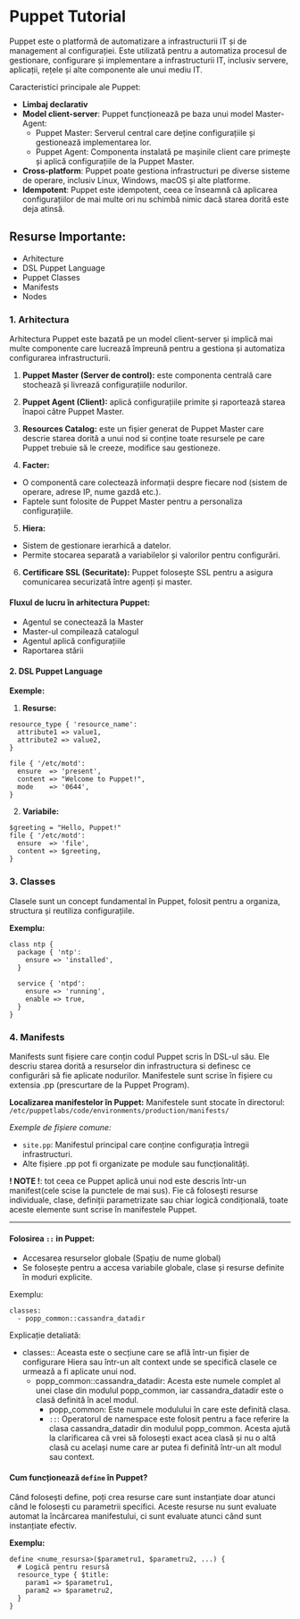 # Puppet Tutorial

Puppet este o platformă de automatizare a infrastructurii IT și de management al configurației. Este utilizată pentru a automatiza procesul de gestionare, configurare și implementare a infrastructurii IT, inclusiv servere, aplicații, rețele și alte componente ale unui mediu IT.

Caracteristici principale ale Puppet:

- **Limbaj declarativ**
- **Model client-server**: Puppet funcționează pe baza unui model Master-Agent:
    - Puppet Master: Serverul central care deține configurațiile și gestionează implementarea lor.
    - Puppet Agent: Componenta instalată pe mașinile client care primește și aplică configurațiile de la Puppet Master.
- **Cross-platform**: Puppet poate gestiona infrastructuri pe diverse sisteme de operare, inclusiv Linux, Windows, macOS și alte platforme.
- **Idempotent**: Puppet este idempotent, ceea ce înseamnă că aplicarea configurațiilor de mai multe ori nu schimbă nimic dacă starea dorită este deja atinsă.

## Resurse Importante:

 - Arhitecture
 - DSL Puppet Language
 - Puppet Classes
 - Manifests
 - Nodes


### 1. Arhitectura

Arhitectura Puppet este bazată pe un model client-server și implică mai multe componente care lucrează împreună pentru a gestiona și automatiza configurarea infrastructurii.

1. **Puppet Master (Server de control):** este componenta centrală care stochează și livrează configurațiile nodurilor.

2. **Puppet Agent (Client):** aplică configurațiile primite și raportează starea înapoi către Puppet Master.

3. **Resources Catalog:** este un fișier generat de Puppet Master care descrie starea dorită a unui nod si conține toate resursele pe care Puppet trebuie să le creeze, modifice sau gestioneze.

4. **Facter:** 
 - O componentă care colectează informații despre fiecare nod (sistem de operare, adrese IP, nume gazdă etc.).
 - Faptele sunt folosite de Puppet Master pentru a personaliza configurațiile.

5. **Hiera:**
 - Sistem de gestionare ierarhică a datelor.
 - Permite stocarea separată a variabilelor și valorilor pentru configurări.

6. **Certificare SSL (Securitate):** Puppet folosește SSL pentru a asigura comunicarea securizată între agenți și master.

#### Fluxul de lucru în arhitectura Puppet:
 - Agentul se conectează la Master
 - Master-ul compilează catalogul
 - Agentul aplică configurațiile
 - Raportarea stării

#### 2. DSL Puppet Language

**Exemple:**
1. **Resurse:**

```puppet
resource_type { 'resource_name':
  attribute1 => value1,
  attribute2 => value2,
}
```

```puppet
file { '/etc/motd':
  ensure  => 'present',
  content => "Welcome to Puppet!",
  mode    => '0644',
}
```

2. **Variabile:**

```puppet
$greeting = "Hello, Puppet!"
file { '/etc/motd':
  ensure  => 'file',
  content => $greeting,
}
```

### 3. Classes

Clasele sunt un concept fundamental în Puppet, folosit pentru a organiza, structura și reutiliza configurațiile.

**Exemplu:**

```puppet
class ntp {
  package { 'ntp':
    ensure => 'installed',
  }

  service { 'ntpd':
    ensure => 'running',
    enable => true,
  }
}
```

### 4. Manifests

Manifests sunt fișiere care conțin codul Puppet scris în DSL-ul său. Ele descriu starea dorită a resurselor din infrastructura si definesc ce configurări să fie aplicate nodurilor. Manifestele sunt scrise în fișiere cu extensia .pp (prescurtare de la Puppet Program).

**Localizarea manifestelor în Puppet:**
Manifestele sunt stocate în directorul: `/etc/puppetlabs/code/environments/production/manifests/`

*Exemple de fișiere comune:*
 - `site.pp`: Manifestul principal care conține configurația întregii infrastructuri.
 - Alte fișiere .pp pot fi organizate pe module sau funcționalități.

 **! NOTE !**: tot ceea ce Puppet aplică unui nod este descris într-un manifest(cele scise la punctele de mai sus). Fie că folosești resurse individuale, clase, definiții parametrizate sau chiar logică condițională, toate aceste elemente sunt scrise în manifestele Puppet.

---

#### Folosirea `::` in Puppet:

- Accesarea resurselor globale (Spațiu de nume global)
- Se folosește pentru a accesa variabile globale, clase și resurse definite în moduri explicite.

Exemplu:
```
classes:
  - popp_common::cassandra_datadir
```

Explicație detaliată:

  - classes:: Aceasta este o secțiune care se află într-un fișier de configurare Hiera sau într-un alt context unde se specifică clasele ce urmează a fi aplicate unui nod.
    - popp_common::cassandra_datadir: Acesta este numele complet al unei clase din modulul popp_common, iar cassandra_datadir este o clasă definită în acel modul.
        - popp_common: Este numele modulului în care este definită clasa.
        - `::`: Operatorul de namespace este folosit pentru a face referire la clasa cassandra_datadir din modulul popp_common. Acesta ajută la clarificarea că vrei să folosești exact acea clasă și nu o altă clasă cu același nume care ar putea fi definită într-un alt modul sau context.

#### Cum funcționează `define` în Puppet?

Când folosești define, poți crea resurse care sunt instanțiate doar atunci când le folosești cu parametrii specifici. Aceste resurse nu sunt evaluate automat la încărcarea manifestului, ci sunt evaluate atunci când sunt instanțiate efectiv.

**Exemplu:**

```puppet
define <nume_resursa>($parametru1, $parametru2, ...) {
  # Logică pentru resursă
  resource_type { $title:
    param1 => $parametru1,
    param2 => $parametru2,
  }
}
```

